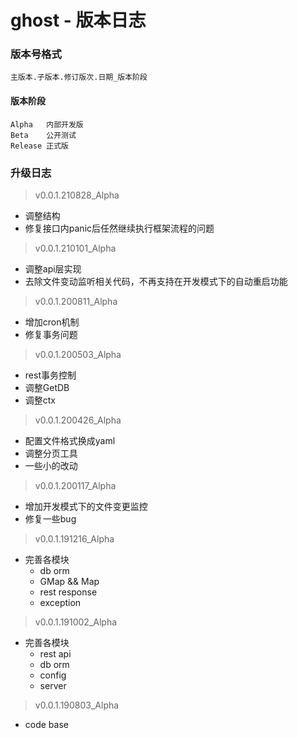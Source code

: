 # ghost - 版本日志

### 版本号格式
```
主版本.子版本.修订版次.日期_版本阶段
```

#### 版本阶段
```
Alpha   内部开发版
Beta    公开测试
Release 正式版
```

### 升级日志
> v0.0.1.210828_Alpha
 - 调整结构
 - 修复接口内panic后任然继续执行框架流程的问题
> v0.0.1.210101_Alpha
 - 调整api层实现
 - 去除文件变动监听相关代码，不再支持在开发模式下的自动重启功能
> v0.0.1.200811_Alpha
 - 增加cron机制
 - 修复事务问题
 
> v0.0.1.200503_Alpha
 - rest事务控制
 - 调整GetDB
 - 调整ctx
 
> v0.0.1.200426_Alpha
 - 配置文件格式换成yaml
 - 调整分页工具
 - 一些小的改动
 
> v0.0.1.200117_Alpha
 - 增加开发模式下的文件变更监控
 - 修复一些bug
 
> v0.0.1.191216_Alpha
 - 完善各模块
    - db orm
    - GMap && Map
    - rest response
    - exception
    
> v0.0.1.191002_Alpha
 - 完善各模块
     - rest api
     - db orm
     - config
     - server
     
> v0.0.1.190803_Alpha
 - code base